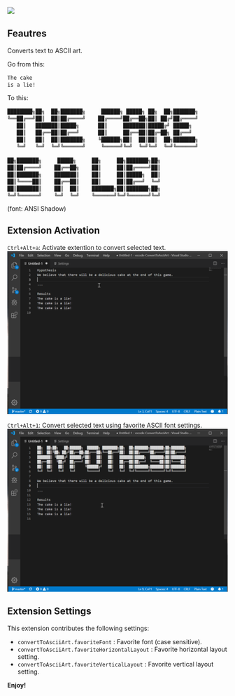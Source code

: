 [![](https://vsmarketplacebadge.apphb.com/downloads/BitBelt.converttoasciiart.svg)](https://marketplace.visualstudio.com/items?itemName=BitBelt.converttoasciiart)

## Feautres

Converts text to ASCII art.

Go from this:
```
The cake
is a lie!
```
To this:
```
████████╗██╗  ██╗███████╗     ██████╗ █████╗ ██╗  ██╗███████╗
╚══██╔══╝██║  ██║██╔════╝    ██╔════╝██╔══██╗██║ ██╔╝██╔════╝
   ██║   ███████║█████╗      ██║     ███████║█████╔╝ █████╗  
   ██║   ██╔══██║██╔══╝      ██║     ██╔══██║██╔═██╗ ██╔══╝  
   ██║   ██║  ██║███████╗    ╚██████╗██║  ██║██║  ██╗███████╗
   ╚═╝   ╚═╝  ╚═╝╚══════╝     ╚═════╝╚═╝  ╚═╝╚═╝  ╚═╝╚══════╝
                                                             
██╗███████╗     █████╗     ██╗     ██╗███████╗██╗            
██║██╔════╝    ██╔══██╗    ██║     ██║██╔════╝██║            
██║███████╗    ███████║    ██║     ██║█████╗  ██║            
██║╚════██║    ██╔══██║    ██║     ██║██╔══╝  ╚═╝            
██║███████║    ██║  ██║    ███████╗██║███████╗██╗            
╚═╝╚══════╝    ╚═╝  ╚═╝    ╚══════╝╚═╝╚══════╝╚═╝            
```
(font: ANSI Shadow)

## Extension Activation

`Ctrl+Alt+a`: Activate extention to convert selected text.
![Activate Extension](resources/activateExtension.gif)


`Ctrl+Alt+1`: Convert selected text using favorite ASCII font settings.
![Activate Extension with favorite font](resources/activateExtension_keyboardShortcut.gif)


## Extension Settings

This extension contributes the following settings:

* `convertToAsciiArt.favoriteFont` : Favorite font (case sensitive).
* `convertToAsciiArt.favoriteHorizontalLayout` : Favorite horizontal layout setting.
* `convertToAsciiArt.favoriteVerticalLayout` : Favorite vertical layout setting.

**Enjoy!**